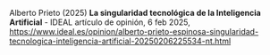 
Alberto Prieto (2025) **La singularidad tecnológica de la Inteligencia Artificial** - IDEAL artículo de opinión, 6 feb 2025, https://www.ideal.es/opinion/alberto-prieto-espinosa-singularidad-tecnologica-inteligencia-artificial-20250206225534-nt.html 



